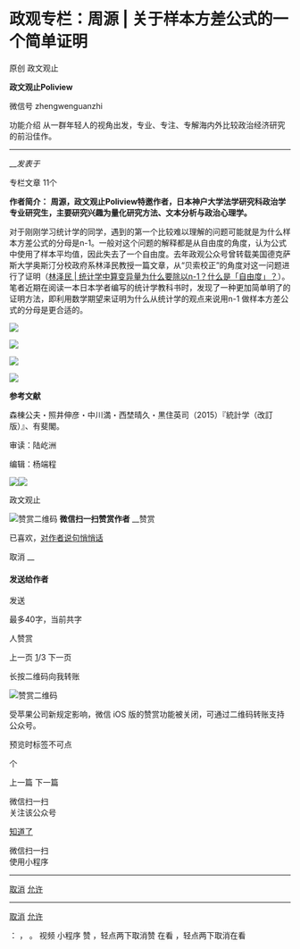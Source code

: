 

#  政观专栏：周源 | 关于样本方差公式的一个简单证明

原创 政文观止 

**政文观止Poliview** 

微信号 zhengwenguanzhi

功能介绍 从一群年轻人的视角出发，专业、专注、专解海内外比较政治经济研究的前沿佳作。

____

___发表于_

专栏文章 11个

**作者简介：**
**周源，政文观止Poliview特邀作者，日本神户大学法学研究科政治学专业研究生，主要研究兴趣为量化研究方法、文本分析与政治心理学。**

  

  

对于刚刚学习统计学的同学，遇到的第一个比较难以理解的问题可能就是为什么样本方差公式的分母是n-1。一般对这个问题的解释都是从自由度的角度，认为公式中使用了样本平均值，因此失去了一个自由度。去年政观公众号曾转载美国德克萨斯大学奥斯汀分校政府系林泽民教授一篇文章，从“贝索校正”的角度对这一问题进行了证明（[林泽民
|
统计学中算变异量为什么要除以n-1？什么是「自由度」？](http://mp.weixin.qq.com/s?__biz=MzI5ODY0MTQ1OA==&mid=2247484959&idx=1&sn=84dede8e2f8e7d7f6408d494f6da669a&chksm=eca3f742dbd47e541461a779913c77ad2a5b95e98ac4c5943682f0e8bba65a6ad10a98ffdbee&scene=21#wechat_redirect)）。笔者近期在阅读一本日本学者编写的统计学教科书时，发现了一种更加简单明了的证明方法，即利用数学期望来证明为什么从统计学的观点来说用n-1
做样本方差公式的分母是更合适的。

![](/images/441/2.png)

![](/images/441/3.png)

![](/images/441/4.png)

![](/images/441/5.png)

  

  

 **参考文献**

森棟公夫・照井伸彦・中川満・西埜晴久・黒住英司（2015）『統計学（改訂版）』、有斐閣。

  

  

审读：陆屹洲

编辑：杨端程

  

![](/images/441/6.jpeg)![](/images/441/7.jpeg)



政文观止

![赞赏二维码]() **微信扫一扫赞赏作者** __赞赏

已喜欢，[对作者说句悄悄话](javascript:;)

取消 __

#### 发送给作者

发送

最多40字，当前共字

[](javascript:;) 人赞赏

上一页 [1](javascript:;)/3 下一页

长按二维码向我转账

![赞赏二维码]()

受苹果公司新规定影响，微信 iOS 版的赞赏功能被关闭，可通过二维码转账支持公众号。

预览时标签不可点



个

上一篇 下一篇



微信扫一扫  
关注该公众号

[知道了](javascript:;)

 微信扫一扫  
使用小程序

****

[取消](javascript:void\(0\);) [允许](javascript:void\(0\);)

****

[取消](javascript:void\(0\);) [允许](javascript:void\(0\);)

： ， 。 视频 小程序 赞 ，轻点两下取消赞 在看 ，轻点两下取消在看


